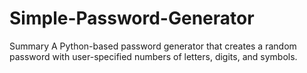 # Simple-Password-Generator
Summary A Python-based password generator that creates a random password with user-specified numbers of letters, digits, and symbols.
